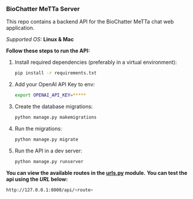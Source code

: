 ### BioChatter MeTTa Server

This repo contains a backend API for the BioChatter MeTTa chat web application.

*Supported OS:* **Linux & Mac**

**Follow these steps to run the API:**
1. Install required dependencies (preferably in a virtual environment):
    ```bash
    pip install -r requirements.txt
    ```
2. Add your OpenAI API Key to env:
    ```bash
    export OPENAI_API_KEY=*****
    ```
3. Create the database migrations:
    ```bash
    python manage.py makemigrations
    ```
4. Run the migrations:
    ```bash
    python manage.py migrate
    ```
5. Run the API in a dev server:
    ```bash
    python manage.py runserver
    ```
**You can view the available routes in the [urls.py](https://github.com/iCog-Labs-Dev/biochatter-metta-server/blob/main/api/urls.py) module.**
**You can test the api using the *URL* below:**
```bash
http://127.0.0.1:8000/api/<route>
```